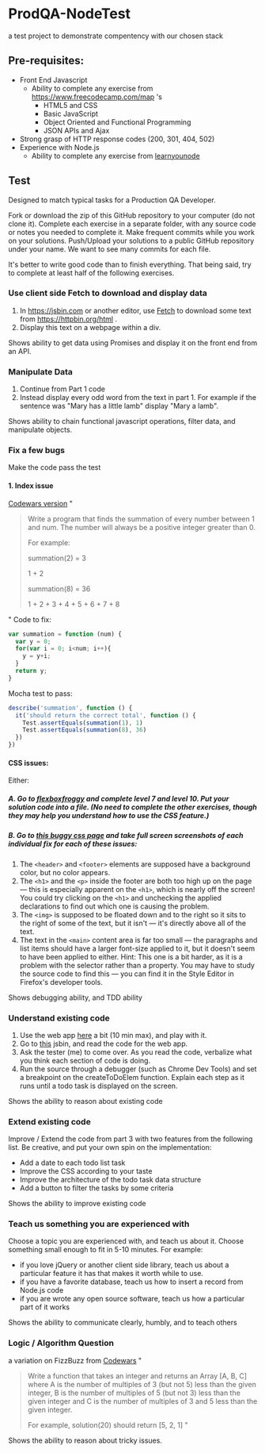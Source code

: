# ProdQA-NodeTest
a test project to demonstrate compentency with our chosen stack

## Pre-requisites:
* Front End Javascript
  * Ability to complete any exercise from https://www.freecodecamp.com/map 's 
    * HTML5 and CSS
    * Basic JavaScript
    * Object Oriented and Functional Programming
    * JSON APIs and Ajax
* Strong grasp of HTTP response codes (200, 301, 404, 502) 
* Experience with Node.js
  * Ability to complete any exercise from [learnyounode](https://github.com/workshopper/learnyounode)

## Test
Designed to match typical tasks for a Production QA Developer.

Fork or download the zip of this GitHub repository to your computer (do not clone it). Complete each exercise in a separate folder, with any source code or notes you needed to complete it. Make frequent commits while you work on your solutions. Push/Upload your solutions to a public GitHub repository under your name. We want to see many commits for each file.

It's better to write good code than to finish everything. That being said, try to complete at least half of the following exercises.

### Use client side Fetch to download and display data
1. In https://jsbin.com or another editor, use [Fetch](https://developer.mozilla.org/en-US/docs/Web/API/Fetch_API/Using_Fetch) to download some text from https://httpbin.org/html . 
1. Display this text on a webpage within a div.

Shows ability to get data using Promises and display it on the front end from an API.

### Manipulate Data
1. Continue from Part 1 code
1. Instead display every odd word from the text in part 1. For example if the sentence was "Mary has a little lamb" display "Mary a lamb".

Shows ability to chain functional javascript operations, filter data, and manipulate objects.

### Fix a few bugs
Make the code pass the test 
#### 1. Index issue
[Codewars version](https://www.codewars.com/kata/grasshopper-summation/train/javascript)
"
> Write a program that finds the summation of every number between 1 and num. The number will always be a positive integer greater than 0.
> 
> For example:
> 
> summation(2) = 3
> 
> 1 + 2
> 
> summation(8) = 36
> 
> 1 + 2 + 3 + 4 + 5 + 6 + 7 + 8

"
Code to fix:
```javascript
var summation = function (num) {
  var y = 0;
  for(var i = 0; i<num; i++){
    y = y+i;
  }
  return y;
}
```
Mocha test to pass:
```javascript
describe('summation', function () {
  it('should return the correct total', function () {
    Test.assertEquals(summation(1), 1)
    Test.assertEquals(summation(8), 36)
  })
})
```

#### CSS issues:

Either:

##### A. Go to [flexboxfroggy](http://flexboxfroggy.com/) and complete level 7 and level 10. Put your solution code into a file. (No need to complete the other exercises, though they may help you understand how to use the CSS feature.)

##### B. Go to [this buggy css page](https://mdn.github.io/learning-area/css/introduction-to-css/debugging-css/) and take full screen screenshots of each individual fix for each of these issues:
1. The `<header>` and `<footer>` elements are supposed have a background color, but no color appears.
1. The `<h1>` and the `<p>` inside the footer are both too high up on the page — this is especially apparent on the `<h1>`, which is nearly off the screen! You could try clicking on the `<h1>` and unchecking the applied declarations to find out which one is causing the problem.
1. The `<img>` is supposed to be floated down and to the right so it sits to the right of some of the text, but it isn't — it's directly above all of the text.
1. The text in the `<main>` content area is far too small — the paragraphs and list items should have a larger font-size applied to it, but it doesn't seem to have been applied to either. Hint: This one is a bit harder, as it is a problem with the selector rather than a property.  You may have to study the source code to find this — you can find it in the Style Editor in Firefox's developer tools.

Shows debugging ability, and TDD ability

### Understand existing code
1. Use the web app [here](https://output.jsbin.com/zobogoj/latest) a bit (10 min max), and play with it.
1. Go to [this](https://jsbin.com/zobogoj/latest/edit?js,output) jsbin, and read the code for the web app.
1. Ask the tester (me) to come over. As you read the code, verbalize what you think each section of code is doing.
1. Run the source through a debugger (such as Chrome Dev Tools) and set a breakpoint on the createToDoElem function. Explain each step as it runs until a todo task is displayed on the screen.

Shows the ability to reason about existing code

### Extend existing code
Improve / Extend the code from part 3 with two features from the following list. Be creative, and put your own spin on the implementation:

* Add a date to each todo list task
* Improve the CSS according to your taste
* Improve the architecture of the todo task data structure
* Add a button to filter the tasks by some criteria

Shows the ability to improve existing code

### Teach us something you are experienced with
Choose a topic you are experienced with, and teach us about it. Choose something small enough to fit in 5-10 minutes. 
For example:

* if you love jQuery or another client side library, teach us about a particular feature it has that makes it worth while to use.
* if you have a favorite database, teach us how to insert a record from Node.js code
* if you are wrote any open source software, teach us how a particular part of it works

Shows the ability to communicate clearly, humbly, and to teach others

### Logic / Algorithm Question
a variation on FizzBuzz from [Codewars](http://www.codewars.com/kata/51dda84f91f5b5608b0004cc/train/javascript)
"
> Write a function that takes an integer and returns an Array [A, B, C] where A is the number of multiples of 3 (but not 5) less than the given integer, B is the number of multiples of 5 (but not 3) less than the given integer and C is the number of multiples of 3 and 5 less than the given integer.
> 
> For example, solution(20) should return [5, 2, 1]
"

Shows the ability to reason about tricky issues.
